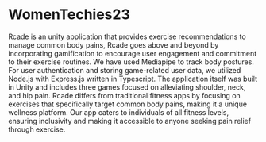 # WomenTechies23
Rcade is an unity application that provides exercise recommendations to manage common body pains, Rcade goes above and beyond by incorporating gamification to encourage user engagement and commitment to their exercise routines.
We have used Mediapipe to track body postures. For user authentication and storing game-related user data, we utilized Node.js with Express.js written in Typescript. The application itself was built in Unity and includes three games focused on alleviating shoulder, neck, and hip pain.
Rcade differs from traditional fitness apps by focusing on exercises that specifically target common body pains, making it a unique wellness platform. Our app caters to individuals of all fitness levels, ensuring inclusivity and making it accessible to anyone seeking pain relief through exercise.

